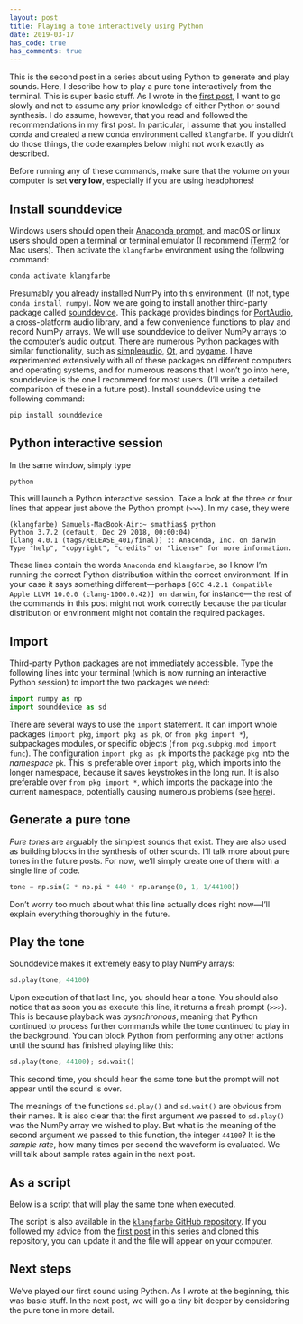 ```yaml
---
layout: post
title: Playing a tone interactively using Python
date: 2019-03-17 
has_code: true
has_comments: true
---
```


This is the second post in a series about using Python to generate and play sounds.
Here, I describe how to play a pure tone interactively from the terminal. This is super
basic stuff. As I wrote in the [first post](getting-started-with-python-for-sound), I
want to go slowly and not to assume any prior knowledge of either Python or sound
synthesis. I do assume, however, that you read and followed the recommendations in my
first post. In particular, I assume that you installed conda and created a new conda
environment called `klangfarbe`. If you didn’t do those things, the code examples below
might not work exactly as described.

Before running any of these commands, make sure that the volume on your computer is set
**very low**, especially if you are using headphones!

## Install sounddevice

Windows users should open their
[Anaconda prompt](https://docs.anaconda.com/anaconda/user-guide/getting-started/#write-a-python-program-using-anaconda-prompt-or-terminal),
and macOS or linux users should open a terminal or terminal emulator (I recommend
[iTerm2](https://www.iterm2.com/) for Mac users). Then activate the `klangfarbe`
environment using the following command:
```bash
conda activate klangfarbe
```

Presumably you already installed NumPy into this environment. (If not, type
`conda install numpy`). Now we are going to install another third-party package called
[sounddevice](https://python-sounddevice.readthedocs.io/en/0.3.13/). This package
provides bindings for [PortAudio](http://www.portaudio.com/), a cross-platform audio
library, and a few convenience functions to play and record NumPy arrays. We will use
sounddevice to deliver NumPy arrays to the computer’s audio output. There are numerous
Python packages with similar functionality, such as
[simpleaudio](https://simpleaudio.readthedocs.io/en/latest/), [Qt](https://www.qt.io/),
and [pygame](https://www.pygame.org/news). I have experimented extensively with all of
these packages on different computers and operating systems, and for numerous reasons
that I won’t go into here, sounddevice is the one I recommend for most users. (I’ll
write a detailed comparison of these in a future post). Install sounddevice using the
following command:
```bash
pip install sounddevice
```

## Python interactive session

In the same window, simply type
```bash
python
```

This will launch a Python interactive session. Take a look at the three or four lines
that appear just above the Python prompt (`>>>`). In my case, they were
```
(klangfarbe) Samuels-MacBook-Air:~ smathias$ python
Python 3.7.2 (default, Dec 29 2018, 00:00:04)
[Clang 4.0.1 (tags/RELEASE_401/final)] :: Anaconda, Inc. on darwin
Type "help", "copyright", "credits" or "license" for more information.
```

These lines contain the words `Anaconda` and `klangfarbe`, so I know I’m running the
correct Python distribution within the correct environment. If in your case it says
something different—perhaps
`[GCC 4.2.1 Compatible Apple LLVM 10.0.0 (clang-1000.0.42)] on darwin`, for instance—
the rest of the commands in this post might not work correctly because the particular
distribution or environment might not contain the required packages.

## Import

Third-party Python packages are not immediately accessible. Type the following lines
into your terminal (which is now running an interactive Python session) to import the
two packages we need:
```python
import numpy as np
import sounddevice as sd
```

There are several ways to use the `import` statement. It can import whole packages
(`import pkg`, `import pkg as pk`, or `from pkg import *`), subpackages modules, or
specific objects (`from pkg.subpkg.mod import func`). The configuration
`import pkg as pk` imports the package `pkg` into the *namespace* `pk`. This is
preferable over `import pkg`, which imports into the longer namespace, because it
saves keystrokes in the long run. It is also preferable over `from pkg import *`,
which imports the package into the current namespace, potentially causing numerous
problems (see
[here](https://stackoverflow.com/questions/2360724/what-exactly-does-import-import)).

## Generate a pure tone

_Pure tones_ are arguably the simplest sounds that exist. They are also used as building
blocks in the synthesis of other sounds. I’ll talk more about pure tones in the future
posts. For now, we’ll simply create one of them with a single line of code.
```python
tone = np.sin(2 * np.pi * 440 * np.arange(0, 1, 1/44100))
```

Don’t worry too much about what this line actually does right now—I’ll explain
everything thoroughly in the future.

## Play the tone

Sounddevice makes it extremely easy to play NumPy arrays:
```python
sd.play(tone, 44100)
```

Upon execution of that last line, you should hear a tone. You should also notice that
as soon you as execute this line, it returns a fresh prompt (`>>>`). This is because
playback was _aysnchronous_, meaning that Python continued to process further commands
while the tone continued to play in the background. You can block Python from performing
any other actions until the sound has finished playing like this:
```python
sd.play(tone, 44100); sd.wait()
```

This second time, you should hear the same tone but the prompt will not appear until the
sound is over.

The meanings of the functions `sd.play()` and `sd.wait()` are obvious from their names.
It is also clear that the first argument we passed to `sd.play()` was the NumPy array we
wished to play. But what is the meaning of the second argument we passed to this
function, the integer `44100`? It is the _sample rate_, how many times per second the
waveform is evaluated. We will talk about sample rates again in the next post.

## As a script

Below is a script that will play the same tone when executed.

<script src="https://gist.github.com/sammosummo/ea1b006d1541c4f26ed6d554433d9c96.js"></script>

The script is also available in the [`klangfarbe` GitHub repository](https://github.com/sammosummo/klangfarbe/blob/master/play_tone.py).
If you followed my advice from the [first post](getting-started-with-python-for-sound)
in this series and cloned this repository, you can update it and the file will appear on
your computer.

## Next steps

We’ve played our first sound using Python. As I wrote at the beginning, this was basic
stuff. In the next post, we will go a tiny bit deeper by considering the pure tone in
more detail.